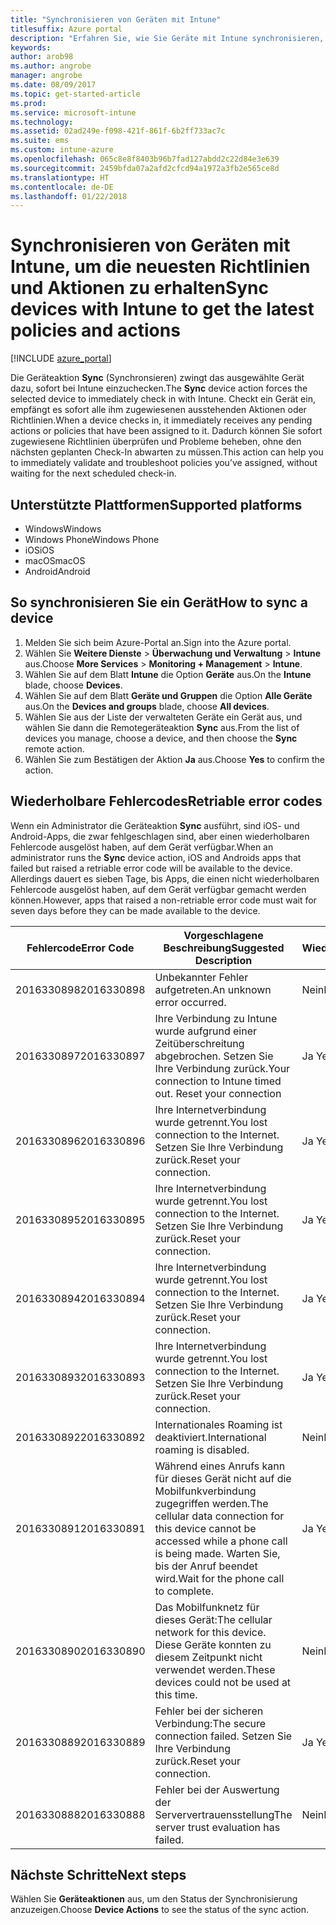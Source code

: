 ```yaml
---
title: "Synchronisieren von Geräten mit Intune"
titlesuffix: Azure portal
description: "Erfahren Sie, wie Sie Geräte mit Intune synchronisieren, um die neuesten Richtlinien und Aktionen zu erhalten."
keywords: 
author: arob98
ms.author: angrobe
manager: angrobe
ms.date: 08/09/2017
ms.topic: get-started-article
ms.prod: 
ms.service: microsoft-intune
ms.technology: 
ms.assetid: 02ad249e-f098-421f-861f-6b2ff733ac7c
ms.suite: ems
ms.custom: intune-azure
ms.openlocfilehash: 065c8e8f8403b96b7fad127abdd2c22d84e3e639
ms.sourcegitcommit: 2459bfda07a2afd2cfcd94a1972a3fb2e565ce8d
ms.translationtype: HT
ms.contentlocale: de-DE
ms.lasthandoff: 01/22/2018
---
```

# <a name="sync-devices-with-intune-to-get-the-latest-policies-and-actions"></a><span data-ttu-id="dd00b-103">Synchronisieren von Geräten mit Intune, um die neuesten Richtlinien und Aktionen zu erhalten</span><span class="sxs-lookup"><span data-stu-id="dd00b-103">Sync devices with Intune to get the latest policies and actions</span></span>


[!INCLUDE [azure_portal](./includes/azure_portal.md)]

<span data-ttu-id="dd00b-104">Die Geräteaktion **Sync** (Synchronsieren) zwingt das ausgewählte Gerät dazu, sofort bei Intune einzuchecken.</span><span class="sxs-lookup"><span data-stu-id="dd00b-104">The **Sync** device action forces the selected device to immediately check in with Intune.</span></span> <span data-ttu-id="dd00b-105">Checkt ein Gerät ein, empfängt es sofort alle ihm zugewiesenen ausstehenden Aktionen oder Richtlinien.</span><span class="sxs-lookup"><span data-stu-id="dd00b-105">When a device checks in, it immediately receives any pending actions or policies that have been assigned to it.</span></span>  <span data-ttu-id="dd00b-106">Dadurch können Sie sofort zugewiesene Richtlinien überprüfen und Probleme beheben, ohne den nächsten geplanten Check-In abwarten zu müssen.</span><span class="sxs-lookup"><span data-stu-id="dd00b-106">This action can help you to immediately validate and troubleshoot policies you’ve assigned, without waiting for the next scheduled check-in.</span></span>

## <a name="supported-platforms"></a><span data-ttu-id="dd00b-107">Unterstützte Plattformen</span><span class="sxs-lookup"><span data-stu-id="dd00b-107">Supported platforms</span></span>

- <span data-ttu-id="dd00b-108">Windows</span><span class="sxs-lookup"><span data-stu-id="dd00b-108">Windows</span></span>
- <span data-ttu-id="dd00b-109">Windows Phone</span><span class="sxs-lookup"><span data-stu-id="dd00b-109">Windows Phone</span></span>
- <span data-ttu-id="dd00b-110">iOS</span><span class="sxs-lookup"><span data-stu-id="dd00b-110">iOS</span></span>
- <span data-ttu-id="dd00b-111">macOS</span><span class="sxs-lookup"><span data-stu-id="dd00b-111">macOS</span></span>
- <span data-ttu-id="dd00b-112">Android</span><span class="sxs-lookup"><span data-stu-id="dd00b-112">Android</span></span>

## <a name="how-to-sync-a-device"></a><span data-ttu-id="dd00b-113">So synchronisieren Sie ein Gerät</span><span class="sxs-lookup"><span data-stu-id="dd00b-113">How to sync a device</span></span>

1. <span data-ttu-id="dd00b-114">Melden Sie sich beim Azure-Portal an.</span><span class="sxs-lookup"><span data-stu-id="dd00b-114">Sign into the Azure portal.</span></span>
2. <span data-ttu-id="dd00b-115">Wählen Sie **Weitere Dienste** > **Überwachung und Verwaltung** > **Intune** aus.</span><span class="sxs-lookup"><span data-stu-id="dd00b-115">Choose **More Services** > **Monitoring + Management** > **Intune**.</span></span>
3. <span data-ttu-id="dd00b-116">Wählen Sie auf dem Blatt **Intune** die Option **Geräte** aus.</span><span class="sxs-lookup"><span data-stu-id="dd00b-116">On the **Intune** blade, choose **Devices**.</span></span>
4. <span data-ttu-id="dd00b-117">Wählen Sie auf dem Blatt **Geräte und Gruppen** die Option **Alle Geräte** aus.</span><span class="sxs-lookup"><span data-stu-id="dd00b-117">On the **Devices and groups** blade, choose **All devices**.</span></span>
5. <span data-ttu-id="dd00b-118">Wählen Sie aus der Liste der verwalteten Geräte ein Gerät aus, und wählen Sie dann die Remotegeräteaktion **Sync** aus.</span><span class="sxs-lookup"><span data-stu-id="dd00b-118">From the list of devices you manage, choose a device, and then choose the **Sync** remote action.</span></span>
7. <span data-ttu-id="dd00b-119">Wählen Sie zum Bestätigen der Aktion **Ja** aus.</span><span class="sxs-lookup"><span data-stu-id="dd00b-119">Choose **Yes** to confirm the action.</span></span>


## <a name="retriable-error-codes"></a><span data-ttu-id="dd00b-120">Wiederholbare Fehlercodes</span><span class="sxs-lookup"><span data-stu-id="dd00b-120">Retriable error codes</span></span>

<span data-ttu-id="dd00b-121">Wenn ein Administrator die Geräteaktion **Sync** ausführt, sind iOS- und Android-Apps, die zwar fehlgeschlagen sind, aber einen wiederholbaren Fehlercode ausgelöst haben, auf dem Gerät verfügbar.</span><span class="sxs-lookup"><span data-stu-id="dd00b-121">When an administrator runs the **Sync** device action, iOS and Androids apps that failed but  raised a retriable error code will be available to the device.</span></span> <span data-ttu-id="dd00b-122">Allerdings dauert es sieben Tage, bis Apps, die einen nicht wiederholbaren Fehlercode ausgelöst haben, auf dem Gerät verfügbar gemacht werden können.</span><span class="sxs-lookup"><span data-stu-id="dd00b-122">However, apps that raised a non-retriable error code must wait for seven days before they can be made available to the device.</span></span>


| <span data-ttu-id="dd00b-123">Fehlercode</span><span class="sxs-lookup"><span data-stu-id="dd00b-123">Error Code</span></span>  | <span data-ttu-id="dd00b-124">Vorgeschlagene Beschreibung</span><span class="sxs-lookup"><span data-stu-id="dd00b-124">Suggested Description</span></span>                                                                                                                  | <span data-ttu-id="dd00b-125">Wiederholbar</span><span class="sxs-lookup"><span data-stu-id="dd00b-125">Retriable</span></span> |
|-------------|----------------------------------------------------------------------------------------------------------------------------------------|-----------|
| <span data-ttu-id="dd00b-126">2016330898</span><span class="sxs-lookup"><span data-stu-id="dd00b-126">2016330898</span></span> | <span data-ttu-id="dd00b-127">Unbekannter Fehler aufgetreten.</span><span class="sxs-lookup"><span data-stu-id="dd00b-127">An unknown error occurred.</span></span>                                                                                                             | <span data-ttu-id="dd00b-128">Nein</span><span class="sxs-lookup"><span data-stu-id="dd00b-128">No</span></span>        |
| <span data-ttu-id="dd00b-129">2016330897</span><span class="sxs-lookup"><span data-stu-id="dd00b-129">2016330897</span></span> | <span data-ttu-id="dd00b-130">Ihre Verbindung zu Intune wurde aufgrund einer Zeitüberschreitung abgebrochen. Setzen Sie Ihre Verbindung zurück.</span><span class="sxs-lookup"><span data-stu-id="dd00b-130">Your connection to Intune timed out. Reset your connection</span></span>                                                                             | <span data-ttu-id="dd00b-131">Ja </span><span class="sxs-lookup"><span data-stu-id="dd00b-131">Yes</span></span>       |
| <span data-ttu-id="dd00b-132">2016330896</span><span class="sxs-lookup"><span data-stu-id="dd00b-132">2016330896</span></span> | <span data-ttu-id="dd00b-133">Ihre Internetverbindung wurde getrennt.</span><span class="sxs-lookup"><span data-stu-id="dd00b-133">You lost connection to the Internet.</span></span> <span data-ttu-id="dd00b-134">Setzen Sie Ihre Verbindung zurück.</span><span class="sxs-lookup"><span data-stu-id="dd00b-134">Reset your connection.</span></span>                                                                            | <span data-ttu-id="dd00b-135">Ja </span><span class="sxs-lookup"><span data-stu-id="dd00b-135">Yes</span></span>       |
| <span data-ttu-id="dd00b-136">2016330895</span><span class="sxs-lookup"><span data-stu-id="dd00b-136">2016330895</span></span> | <span data-ttu-id="dd00b-137">Ihre Internetverbindung wurde getrennt.</span><span class="sxs-lookup"><span data-stu-id="dd00b-137">You lost connection to the Internet.</span></span> <span data-ttu-id="dd00b-138">Setzen Sie Ihre Verbindung zurück.</span><span class="sxs-lookup"><span data-stu-id="dd00b-138">Reset your connection.</span></span>                                                                            | <span data-ttu-id="dd00b-139">Ja </span><span class="sxs-lookup"><span data-stu-id="dd00b-139">Yes</span></span>       |
| <span data-ttu-id="dd00b-140">2016330894</span><span class="sxs-lookup"><span data-stu-id="dd00b-140">2016330894</span></span> | <span data-ttu-id="dd00b-141">Ihre Internetverbindung wurde getrennt.</span><span class="sxs-lookup"><span data-stu-id="dd00b-141">You lost connection to the Internet.</span></span> <span data-ttu-id="dd00b-142">Setzen Sie Ihre Verbindung zurück.</span><span class="sxs-lookup"><span data-stu-id="dd00b-142">Reset your connection.</span></span>                                                                            | <span data-ttu-id="dd00b-143">Ja </span><span class="sxs-lookup"><span data-stu-id="dd00b-143">Yes</span></span>       |
| <span data-ttu-id="dd00b-144">2016330893</span><span class="sxs-lookup"><span data-stu-id="dd00b-144">2016330893</span></span> | <span data-ttu-id="dd00b-145">Ihre Internetverbindung wurde getrennt.</span><span class="sxs-lookup"><span data-stu-id="dd00b-145">You lost connection to the Internet.</span></span> <span data-ttu-id="dd00b-146">Setzen Sie Ihre Verbindung zurück.</span><span class="sxs-lookup"><span data-stu-id="dd00b-146">Reset your connection.</span></span>                                                                            | <span data-ttu-id="dd00b-147">Ja </span><span class="sxs-lookup"><span data-stu-id="dd00b-147">Yes</span></span>       |
| <span data-ttu-id="dd00b-148">2016330892</span><span class="sxs-lookup"><span data-stu-id="dd00b-148">2016330892</span></span> | <span data-ttu-id="dd00b-149">Internationales Roaming ist deaktiviert.</span><span class="sxs-lookup"><span data-stu-id="dd00b-149">International roaming is disabled.</span></span>                                                                                                     | <span data-ttu-id="dd00b-150">Nein</span><span class="sxs-lookup"><span data-stu-id="dd00b-150">No</span></span>        |
| <span data-ttu-id="dd00b-151">2016330891</span><span class="sxs-lookup"><span data-stu-id="dd00b-151">2016330891</span></span> | <span data-ttu-id="dd00b-152">Während eines Anrufs kann für dieses Gerät nicht auf die Mobilfunkverbindung zugegriffen werden.</span><span class="sxs-lookup"><span data-stu-id="dd00b-152">The cellular data connection for this device cannot be accessed while a phone call is being made.</span></span> <span data-ttu-id="dd00b-153">Warten Sie, bis der Anruf beendet wird.</span><span class="sxs-lookup"><span data-stu-id="dd00b-153">Wait for the phone call to complete.</span></span> | <span data-ttu-id="dd00b-154">Ja </span><span class="sxs-lookup"><span data-stu-id="dd00b-154">Yes</span></span>       |
| <span data-ttu-id="dd00b-155">2016330890</span><span class="sxs-lookup"><span data-stu-id="dd00b-155">2016330890</span></span> | <span data-ttu-id="dd00b-156">Das Mobilfunknetz für dieses Gerät:</span><span class="sxs-lookup"><span data-stu-id="dd00b-156">The cellular network for this device.</span></span> <span data-ttu-id="dd00b-157">Diese Geräte konnten zu diesem Zeitpunkt nicht verwendet werden.</span><span class="sxs-lookup"><span data-stu-id="dd00b-157">These devices could not be used at this time.</span></span>                                                   | <span data-ttu-id="dd00b-158">Nein</span><span class="sxs-lookup"><span data-stu-id="dd00b-158">No</span></span>        |
| <span data-ttu-id="dd00b-159">2016330889</span><span class="sxs-lookup"><span data-stu-id="dd00b-159">2016330889</span></span> | <span data-ttu-id="dd00b-160">Fehler bei der sicheren Verbindung:</span><span class="sxs-lookup"><span data-stu-id="dd00b-160">The secure connection failed.</span></span> <span data-ttu-id="dd00b-161">Setzen Sie Ihre Verbindung zurück.</span><span class="sxs-lookup"><span data-stu-id="dd00b-161">Reset your connection.</span></span>                                                                                   | <span data-ttu-id="dd00b-162">Ja </span><span class="sxs-lookup"><span data-stu-id="dd00b-162">Yes</span></span>       |
| <span data-ttu-id="dd00b-163">2016330888</span><span class="sxs-lookup"><span data-stu-id="dd00b-163">2016330888</span></span> | <span data-ttu-id="dd00b-164">Fehler bei der Auswertung der Serververtrauensstellung</span><span class="sxs-lookup"><span data-stu-id="dd00b-164">The server trust evaluation has failed.</span></span>                                                                                                | <span data-ttu-id="dd00b-165">Nein</span><span class="sxs-lookup"><span data-stu-id="dd00b-165">No</span></span>        |

## <a name="next-steps"></a><span data-ttu-id="dd00b-166">Nächste Schritte</span><span class="sxs-lookup"><span data-stu-id="dd00b-166">Next steps</span></span>

<span data-ttu-id="dd00b-167">Wählen Sie **Geräteaktionen** aus, um den Status der Synchronisierung anzuzeigen.</span><span class="sxs-lookup"><span data-stu-id="dd00b-167">Choose **Device Actions** to see the status of the sync action.</span></span> 
